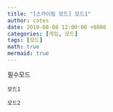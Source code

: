 ```yaml
---
title: "[스카이림 모드] 모드1"
author: cotes
date: 2019-08-08 12:00:00 +0800
categories: [게임, 모드]
tags: [모드]
math: true
mermaid: true
---
```


필수모드

`모드1`

`모드2`
